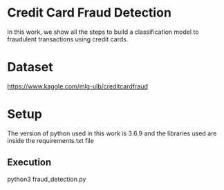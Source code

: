 # Credit Card Fraud Detection

In this work, we show all the steps to build a classification model to fraudulent transactions using credit cards.

# Dataset

https://www.kaggle.com/mlg-ulb/creditcardfraud

# Setup

The version of python used in this work is 3.6.9 and the libraries used are inside the requirements.txt file

## Execution

python3 fraud_detection.py